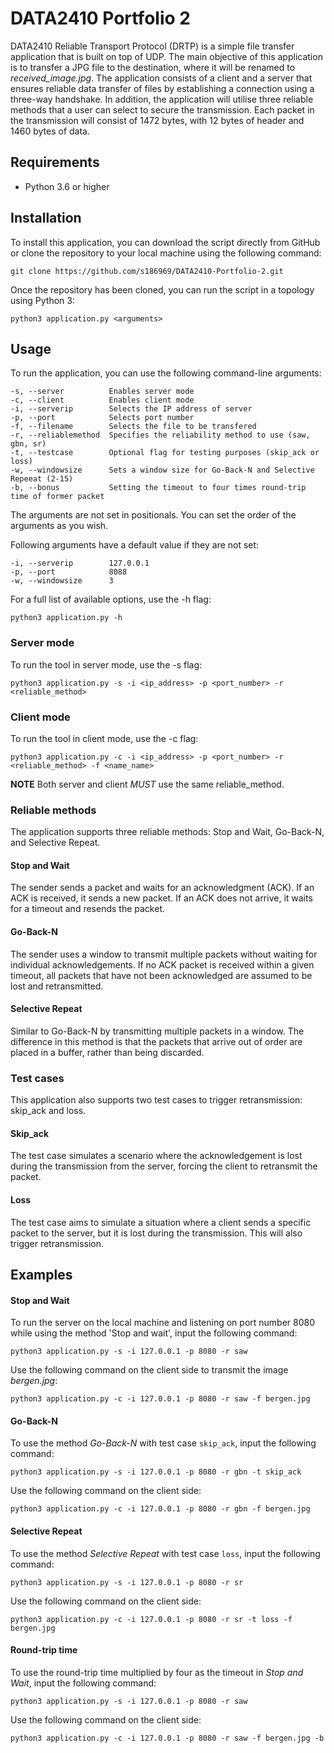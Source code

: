 # DATA2410 Portfolio 2
DATA2410 Reliable Transport Protocol (DRTP) is a simple file transfer application that is built on top of UDP. The main objective of this application is to transfer a JPG file to the destination, where it will be renamed to *received_image.jpg*. The application consists of a client and a server that ensures reliable data transfer of files by establishing a connection using a three-way handshake. In addition, the application will utilise three reliable methods that a user can select to secure the transmission. Each packet in the transmission will consist of 1472 bytes, with 12 bytes of header and 1460 bytes of data. 

## Requirements  
- Python 3.6 or higher
  
## Installation
To install this application, you can download the script directly from GitHub or clone the repository to your local machine using the following command:

```
git clone https://github.com/s186969/DATA2410-Portfolio-2.git
```

Once the repository has been cloned, you can run the script in a topology using Python 3:

```
python3 application.py <arguments>
```

## Usage
To run the application, you can use the following command-line arguments:  

```
-s, --server          Enables server mode
-c, --client          Enables client mode
-i, --serverip        Selects the IP address of server
-p, --port            Selects port number
-f, --filename        Selects the file to be transfered
-r, --reliablemethod  Specifies the reliability method to use (saw, gbn, sr) 
-t, --testcase        Optional flag for testing purposes (skip_ack or loss)
-w, --windowsize      Sets a window size for Go-Back-N and Selective Repeeat (2-15)
-b, --bonus           Setting the timeout to four times round-trip time of former packet
```

The arguments are not set in positionals. You can set the order of the arguments as you wish.

Following arguments have a default value if they are not set:
```
-i, --serverip        127.0.0.1
-p, --port            8088
-w, --windowsize      3
```

For a full list of available options, use the -h flag:
```
python3 application.py -h
```

### Server mode
To run the tool in server mode, use the -s flag:
```
python3 application.py -s -i <ip_address> -p <port_number> -r <reliable_method>
```

### Client mode

To run the tool in client mode, use the -c flag:
```
python3 application.py -c -i <ip_address> -p <port_number> -r <reliable_method> -f <name_name>
```
**NOTE** Both server and client *MUST* use the same reliable_method.

### Reliable methods
The application supports three reliable methods: Stop and Wait, Go-Back-N, and Selective Repeat.

#### Stop and Wait
The sender sends a packet and waits for an acknowledgment (ACK). If an ACK is received, it sends a new packet. If an ACK does not arrive, it waits for a timeout and resends the packet.  

#### Go-Back-N
The sender uses a window to transmit multiple packets without waiting for individual acknowledgements. If no ACK packet is received within a given timeout, all packets that have not been acknowledged are assumed to be lost and retransmitted.  

#### Selective Repeat  
Similar to Go-Back-N by transmitting multiple packets in a window. The difference in this method is that the packets that arrive out of order are placed in a buffer, rather than being discarded.  

### Test cases
This application also supports two test cases to trigger retransmission: skip_ack and loss.

#### Skip_ack
The test case simulates a scenario where the acknowledgement is lost during the transmission from the server, forcing the client to retransmit the packet.

#### Loss
The test case aims to simulate a situation where a client sends a specific packet to the server, but it is lost during the transmission. This will also trigger retransmission.  

## Examples
#### Stop and Wait
To run the server on the local machine and listening on port number 8080 while using the method 'Stop and wait', input the following command:
```
python3 application.py -s -i 127.0.0.1 -p 8080 -r saw
```

Use the following command on the client side to transmit the image *bergen.jpg*:
```
python3 application.py -c -i 127.0.0.1 -p 8080 -r saw -f bergen.jpg
``` 

#### Go-Back-N
To use the method *Go-Back-N* with test case <code>skip_ack</code>, input the following command:
```
python3 application.py -s -i 127.0.0.1 -p 8080 -r gbn -t skip_ack
``` 

Use the following command on the client side:
```
python3 application.py -c -i 127.0.0.1 -p 8080 -r gbn -f bergen.jpg
```

#### Selective Repeat  
To use the method *Selective Repeat* with test case <code>loss</code>, input the following command:
```
python3 application.py -s -i 127.0.0.1 -p 8080 -r sr
``` 

Use the following command on the client side:
```
python3 application.py -c -i 127.0.0.1 -p 8080 -r sr -t loss -f bergen.jpg
```

#### Round-trip time
To use the round-trip time multiplied by four as the timeout in *Stop and Wait*, input the following command:
```
python3 application.py -s -i 127.0.0.1 -p 8080 -r saw
```
Use the following command on the client side:
```
python3 application.py -c -i 127.0.0.1 -p 8080 -r saw -f bergen.jpg -b
``` 
